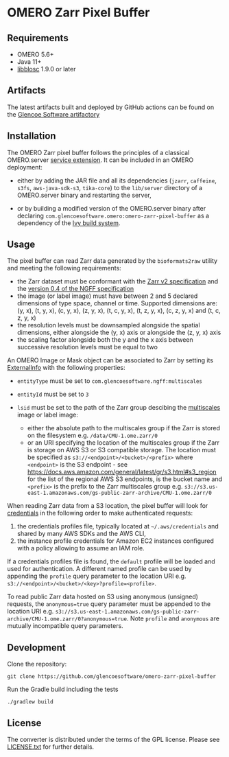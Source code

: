 # OMERO Zarr Pixel Buffer

## Requirements

- OMERO 5.6+
- Java 11+
- [libblosc](https://github.com/Blosc/c-blosc) 1.9.0 or later

## Artifacts

The latest artifacts built and deployed by GitHub actions can be found on the
[Glencoe Software artifactory](https://artifacts.glencoesoftware.com/)

## Installation

The OMERO Zarr pixel buffer follows the principles of a classical OMERO.server
[service extension](https://omero.readthedocs.io/en/stable/developers/Server/ExtendingOmero.html#services).
It can be included in an OMERO deployment:

-   either by adding the JAR file and all its dependencies (`jzarr`, `caffeine`,
    `s3fs`,  `aws-java-sdk-s3`, `tika-core`) to the `lib/server` directory
    of a  OMERO.server binary and restarting the server,

-   or by building a modified version of the OMERO.server binary after declaring
    `com.glencoesoftware.omero:omero-zarr-pixel-buffer` as a dependency of the
    [Ivy build system](https://github.com/ome/openmicroscopy/blob/develop/ivy.xml).

## Usage

The pixel buffer can read Zarr data generated by the `bioformats2raw` utility
and meeting the following requirements:

-   the Zarr dataset must be conformant with the
    [Zarr v2 specification](https://zarr-specs.readthedocs.io/en/latest/v2/v2.0.html)
    and the [version 0.4 of the NGFF specification](https://ngff.openmicroscopy.org/0.4/)
-   the image (or label image) must have between 2 and 5 declared dimensions
    of type space, channel or time. Supported dimensions are: (y, x), (t, y, x),
    (c, y, x), (z, y, x), (t, c, y, x), (t, z, y, x), (c, z, y, x) and
    (t, c, z, y, x)
-   the resolution levels must be downsampled alongside the spatial dimensions,
    either alongside the (y, x) axis or alongside the (z, y, x) axis
-   the scaling factor alongside both the y and the x axis between successive resolution
    levels must be equal to two

An OMERO Image or Mask object can be associated to Zarr by setting its
[ExternalInfo](https://docs.openmicroscopy.org/omero-blitz/5.8.3/slice2html/omero/model/ExternalInfo.html)
with the following properties:

-   `entityType` must be set to `com.glencoesoftware.ngff:multiscales`
-   `entityId` must be set to `3`
-   `lsid` must be set to the path of the Zarr group descibing the
     [multiscales](https://ngff.openmicroscopy.org/0.4/#multiscale-md) image
     or label image:

    - either the absolute path to the multiscales group if the Zarr is stored on
      the filesystem e.g. `/data/CMU-1.ome.zarr/0`
    - or an URI specifying the location of the multiscales group if the Zarr is
      storage on AWS S3 or S3 compatible storage. The location must be specified
      as `s3://<endpoint>/<bucket>/<prefix>` where `<endpoint>` is the S3
      endpoint - see https://docs.aws.amazon.com/general/latest/gr/s3.html#s3_region
      for the list of the regional AWS S3 endpoints, <bucket> is the bucket name
      and `<prefix>` is the prefix to the Zarr multiscales group e.g.
      `s3://s3.us-east-1.amazonaws.com/gs-public-zarr-archive/CMU-1.ome.zarr/0`

When reading Zarr data from a S3 location, the pixel buffer will look for
[credentials](https://docs.aws.amazon.com/sdk-for-java/v1/developer-guide/credentials.html)
in the following order to make authenticated requests:

1.  the credentials profiles file, typically located at `~/.aws/credentials` and shared
    by many AWS SDKs and the AWS CLI,
2.  the instance profile credentials for Amazon EC2 instances configured with a policy
    allowing to assume an IAM role.

If a credentials profiles file is found, the `default` profile will be loaded and used
for authentication. A different named profile can be used by appending the `profile`
query parameter to the location URI e.g. `s3://<endpoint>/<bucket>/<key>?profile=<profile>`.

To read public Zarr data hosted on S3 using anonymous (unsigned) requests, the
`anonymous=true` query parameter must be appended to the location URI e.g.
`s3://s3.us-east-1.amazonaws.com/gs-public-zarr-archive/CMU-1.ome.zarr/0?anonymous=true`.
Note `profile` and `anonymous` are mutually incompatible query parameters.

## Development

Clone the repository:

    git clone https://github.com/glencoesoftware/omero-zarr-pixel-buffer

Run the Gradle build including the tests

    ./gradlew build

## License

The converter is distributed under the terms of the GPL license. Please see [LICENSE.txt](LICENSE.txt)
for further details.
